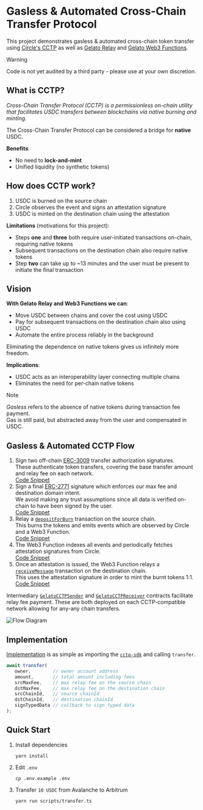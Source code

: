 # Gasless & Automated Cross-Chain Transfer Protocol
This project demonstrates gasless & automated cross-chain token transfer using [Circle's CCTP](https://developers.circle.com/stablecoin/docs) as well as [Gelato Relay](https://www.gelato.network/relay) and [Gelato Web3 Functions](https://beta.app.gelato.network/).

> [!WARNING]
> Code is not yet audited by a third party - please use at your own discretion.

## What is CCTP?
*Cross-Chain Transfer Protocol (CCTP) is a permissionless on-chain utility that facilitates USDC transfers between blockchains via native burning and minting.*

The Cross-Chain Transfer Protocol can be considered a bridge for **native** USDC.

**Benefits**:
- No need to **lock-and-mint**
- Unified liquidity (no synthetic tokens)

## How does CCTP work?
1. USDC is burned on the source chain
2. Circle observes the event and signs an attestation signature
3. USDC is minted on the destination chain using the attestation

**Limitations** (motivations for this project):
- Steps **one** and **three** both require user-initiated transactions on-chain, requiring native tokens
- Subsequent transactions on the destination chain also require native tokens
- Step **two** can take up to ~13 minutes and the user must be present to initiate the final transaction

## Vision
**With Gelato Relay and Web3 Functions we can**:
- Move USDC between chains and cover the cost using USDC
- Pay for subsequent transactions on the destination chain also using USDC
- Automate the entire process reliably in the background

Eliminating the dependence on native tokens gives us infinitely more freedom.

**Implications**:
- USDC acts as an interoperability layer connecting multiple chains
- Eliminates the need for per-chain native tokens

> [!NOTE]
> *Gasless* refers to the absence of native tokens during transaction fee payment.  
> Gas is still paid, but abstracted away from the user and compensated in USDC.

## Gasless & Automated CCTP Flow
1. Sign two off-chain [ERC-3009](https://eips.ethereum.org/EIPS/eip-3009) transfer authorization signatures.  
   These authenticate token transfers, covering the base transfer amount and relay fee on each network.  
   [Code Snippet](https://github.com/gelatodigital/gasless-cctp/blob/main/src/cctp-sdk/index.ts#L33-L49)
2. Sign a final [ERC-2771](https://eips.ethereum.org/EIPS/eip-2771) signature which enforces our max fee and destination domain intent.  
   We avoid making any trust assumptions since all data is verified on-chain to have been signed by the user.  
   [Code Snippet](https://github.com/gelatodigital/gasless-cctp/blob/main/src/cctp-sdk/index.ts#L82-L86)
3. Relay a [`depositForBurn`](https://developers.circle.com/stablecoin/docs/cctp-tokenmessenger#depositforburn) transaction on the source chain.  
   This burns the tokens and emits events which are observed by Circle and a Web3 Function.  
   [Code Snippet](https://github.com/gelatodigital/gasless-cctp/blob/main/src/cctp-sdk/index.ts#L88-L93)
4. The Web3 Function indexes all events and periodically fetches attestation signatures from Circle.  
   [Code Snippet](https://github.com/gelatodigital/gasless-cctp/blob/main/web3-functions/gelato-cctp/index.ts#L105-L158)
5. Once an attestation is issued, the Web3 Function relays a [`receiveMessage`](https://developers.circle.com/stablecoin/docs/cctp-messagetransmitter#receivemessage) transaction on the destination chain.  
   This uses the attestation signature in order to mint the burnt tokens 1:1.  
   [Code Snippet](https://github.com/gelatodigital/gasless-cctp/blob/main/web3-functions/gelato-cctp/index.ts#L160-L193)

Intermediary [`GelatoCCTPSender`](https://github.com/gelatodigital/gasless-cctp/blob/main/contracts/GelatoCCTPSender.sol) and [`GelatoCCTPReceiver`](https://github.com/gelatodigital/gasless-cctp/blob/main/contracts/GelatoCCTPReceiver.sol) contracts facilitate relay fee payment.
These are both deployed on each CCTP-compatible network allowing for any-any chain transfers.

![Flow Diagram](https://i.gyazo.com/6c9ca5403beaf19b9702bcbdc6bf53ab.png)

## Implementation
[Implementation](https://github.com/gelatodigital/gasless-cctp/blob/main/scripts/transfer.ts#L10-L18) is as simple as importing the [`cctp-sdk`](https://github.com/gelatodigital/gasless-cctp/tree/main/src/cctp-sdk) and calling `transfer`.

```ts
await transfer(
   owner,        // owner account address
   amount,       // total amount including fees
   srcMaxFee,    // max relay fee on the source chain
   dstMaxFee,    // max relay fee on the destination chain
   srcChainId,   // source chainId
   dstChainId,   // destination chainId
   signTypedData // callback to sign typed data
);
```

## Quick Start

1. Install dependencies
   ```
   yarn install
   ```
2. Edit ``.env``
   ```
   cp .env.example .env
   ```
3. Transfer `10 USDC` from Avalanche to Arbitrum
   ```
   yarn run scripts/transfer.ts
   ```
